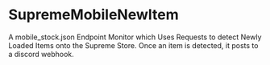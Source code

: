# SupremeMobileNewItem
A mobile_stock.json Endpoint Monitor which Uses Requests to detect Newly Loaded Items onto the Supreme Store. Once an item is detected, it posts to a discord webhook.
